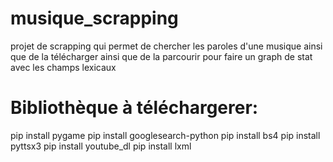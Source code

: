 # musique_scrapping
projet de scrapping qui permet de chercher les paroles d'une musique 
ainsi que de la télécharger ainsi que de la parcourir pour faire un 
graph de stat avec les champs lexicaux

# Bibliothèque à téléchargerer:
pip install pygame
pip install googlesearch-python
pip install bs4
pip install pyttsx3
pip install youtube_dl
pip install lxml
